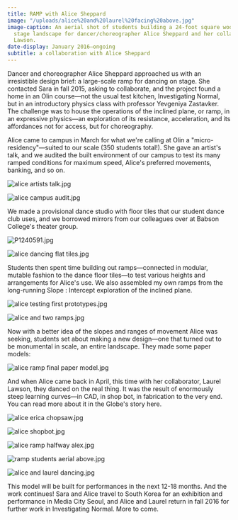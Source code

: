 ```yaml
---
title: RAMP with Alice Sheppard
image: "/uploads/alice%20and%20laurel%20facing%20above.jpg"
image-caption: An aerial shot of students building a 24-foot square wooden ramp, a
  stage landscape for dancer/choreographer Alice Sheppard and her collaborator, Laurel
  Lawson.
date-display: January 2016—ongoing
subtitle: a collaboration with Alice Sheppard
---
```


Dancer and choreographer Alice Sheppard approached us with an irresistible design brief: a large-scale ramp for dancing on stage. She contacted Sara in fall 2015, asking to collaborate, and the project found a home in an Olin course—not the usual test kitchen, Investigating Normal, but in an introductory physics class with professor Yevgeniya Zastavker. The challenge was to house the operations of the inclined plane, or ramp, in an expressive physics—an exploration of its resistance, acceleration, and its affordances not for access, but for choreography. 

Alice came to campus in March for what we're calling at Olin a "micro-residency"—suited to our scale (350 students total!). She gave an artist's talk, and we audited the built environment of our campus to test its many ramped conditions for maximum speed, Alice's preferred movements, banking, and so on.

![alice artists talk.jpg](/uploads/alice%20artists%20talk.jpg)

![alice campus audit.jpg](/uploads/alice%20campus%20audit.jpg)

We made a provisional dance studio with floor tiles that our student dance club uses, and we borrowed mirrors from our colleagues over at Babson College's theater group.

![P1240591.jpg](/uploads/P1240591.jpg)

![alice dancing flat tiles.jpg](/uploads/alice%20dancing%20flat%20tiles.jpg)

Students then spent time building out ramps—connected in modular, mutable fashion to the dance floor tiles—to test various heights and arrangements for Alice's use. We also assembled my own ramps from the long-running Slope : Intercept exploration of the inclined plane.

![alice testing first prototypes.jpg](/uploads/alice%20testing%20first%20prototypes.jpg)

![alice and two ramps.jpg](/uploads/alice%20and%20two%20ramps.jpg)

Now with a better idea of the slopes and ranges of movement Alice was seeking, students set about making a new design—one that turned out to be monumental in scale, an entire landscape. They made some paper models:

![alice ramp final paper model.jpg](/uploads/alice%20ramp%20final%20paper%20model.jpg)

And when Alice came back in April, this time with her collaborator, Laurel Lawson, they danced on the real thing. It was the result of enormously steep learning curves—in CAD, in shop bot, in fabrication to the very end. You can read more about it in the Globe's story here.

![alice erica chopsaw.jpg](/uploads/alice%20erica%20chopsaw.jpg)

![alice shopbot.jpg](/uploads/alice%20shopbot.jpg)

![alice ramp halfway alex.jpg](/uploads/alice%20ramp%20halfway%20alex.jpg)

![ramp students aerial above.jpg](/uploads/ramp%20students%20aerial%20above.jpg)

![alice and laurel dancing.jpg](/uploads/alice%20and%20laurel%20dancing.jpg)

This model will be built for performances in the next 12-18 months. And the work continues! Sara and Alice travel to South Korea for an exhibition and performance in Media City Seoul, and Alice and Laurel return in fall 2016 for further work in Investigating Normal. More to come. 

